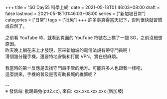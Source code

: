 +++
title = 'SG Day55 科學上網'
date = 2021-05-18T01:46:03+08:00
draft = false
lastmod = 2021-05-18T01:46:03+08:00
series = ["新加坡日常"]
categories = ['日常']
tags = ['批兔']
+++
許多事真得當天記下，否則很快就習慣成自然了。<br>
<br>
之前看 YouTube 時，就看到頁面的 YouTube 符號右上標了一個 SG，之前沒細想原因。<br>
昨天晚上躺在床上才發現，原來新加坡的電信法規有帶守門員啊！<br>
滑個幾分鐘手機，還要特地安裝和打開 VPN，實在很麻煩。<br>
<br>
我當時的第一反應是去找守門員不管的地方。可能許多人也跟我一樣吧，<br>
這麼說來，手機的普及是否有助長城的維繫呢？<br>
<br>
--<br>
※ 發信站: 批踢踢兔(ptt2.cc), 來自: xxx.xxx.xxx.xxx (新加坡)<br>
